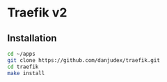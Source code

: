# Traefik v2

## Installation

```bash
cd ~/apps
git clone https://github.com/danjudex/traefik.git
cd traefik
make install
```
